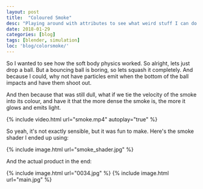```yaml
---
layout: post
title:  "Coloured Smoke"
desc: "Playing around with attributes to see what weird stuff I can do!"
date: 2018-01-29
categories: [blog]
tags: [blender, simulation]
loc: 'blog/colorsmoke/'
---
```


So I wanted to see how the soft body physics worked. So alright, lets just drop a ball. 
But a bouncing ball is boring, so lets squash it completely. And because I could, why not
have particles emit when the bottom of the ball impacts and have them shoot out.

And then because that was still dull, what if we tie the velocity of the smoke into its colour,
and have it that the more dense the smoke is, the more it glows and emits light.

{% include video.html url="smoke.mp4" autoplay="true" %}


So yeah, it's not exactly sensible, but it was fun to make. Here's the smoke shader I ended up using:

{% include image.html url="smoke_shader.jpg"  %}

And the actual product in the end:

{% include image.html url="0034.jpg"  %}
{% include image.html url="main.jpg"  %}


